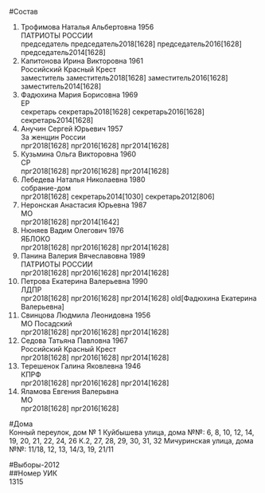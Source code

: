 #Состав  
1. Трофимова Наталья Альбертовна 1956  
    ПАТРИОТЫ РОССИИ  
    председатель председатель2018[1628] председатель2016[1628] председатель2014[1628]  
2. Капитонова Ирина Викторовна 1961  
    Российский Красный Крест  
    заместитель заместитель2018[1628] заместитель2016[1628] заместитель2014[1628]  
3. Фадюхина Мария Борисовна 1969  
    ЕР  
    секретарь секретарь2018[1628] секретарь2016[1628] секретарь2014[1628]  
4. Анучин Сергей Юрьевич 1957  
    За женщин России  
    прг2018[1628] прг2016[1628] прг2014[1628]  
5. Кузьмина Ольга Викторовна 1960  
    СР  
    прг2018[1628] прг2016[1628] прг2014[1628]  
6. Лебедева Наталья Николаевна 1980  
    собрание-дом  
    прг2018[1628] секретарь2014[1030] секретарь2012[806]  
7. Неронская Анастасия Юрьевна 1987  
    МО  
    прг2018[1628] прг2014[1642]  
8. Нюняев Вадим Олегович 1976  
    ЯБЛОКО  
    прг2018[1628] прг2016[1628] прг2014[1628]  
9. Панина Валерия Вячеславовна 1989  
    ПАТРИОТЫ РОССИИ  
    прг2018[1628] прг2016[1628] прг2014[1628]  
10. Петрова Екатерина Валерьевна 1990  
    ЛДПР  
    прг2018[1628] прг2016[1628] прг2014[1628] old[Фадюхина Екатерина Валерьевна]  
11. Свинцова Людмила Леонидовна 1956  
    МО Посадский  
    прг2018[1628] прг2016[1628] прг2014[1628]  
12. Седова Татьяна Павловна 1967  
    Российский Красный Крест  
    прг2018[1628] прг2016[1628] прг2014[1628]  
13. Терешенок Галина Яковлевна 1946  
    КПРФ  
    прг2018[1628] прг2016[1628] прг2014[1628]  
14. Яламова Евгения Валерьвна  
    МО  
    прг2018[1628] прг2016[1628]  
  
#Дома  
Конный переулок, дом № 1 Куйбышева улица, дома №№: 6, 8, 10, 12, 14, 19, 20, 21, 22, 24, 26 К.2, 27, 28, 29, 30, 31, 32 Мичуринская улица, дома №№: 11/18, 12, 13, 14/3, 19, 21/11  
  
#Выборы-2012  
##Номер УИК  
1315  
